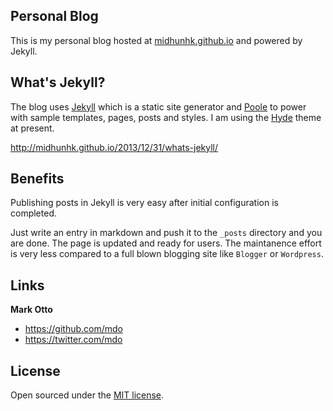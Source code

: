## Personal Blog

This is my personal blog hosted at [midhunhk.github.io](http://midhunhk.github.io) and powered by Jekyll.

## What's Jekyll?

The blog uses [Jekyll](http://jekyllrb.com) which is a static site generator and [Poole](https://github.com/poole) to power with sample templates, pages, posts and styles. I am using the [Hyde](http://hyde.getpoole.com) theme at present.

http://midhunhk.github.io/2013/12/31/whats-jekyll/

## Benefits

Publishing posts in Jekyll is very easy after initial configuration is completed. 

Just write an entry in markdown and push it to the `_posts` directory and you are done. The page is updated and ready for users. The maintanence effort is very less compared to a full blown blogging site like `Blogger` or `Wordpress`.

## Links

**Mark Otto**
- <https://github.com/mdo>
- <https://twitter.com/mdo>

## License

Open sourced under the [MIT license](LICENSE.md).
